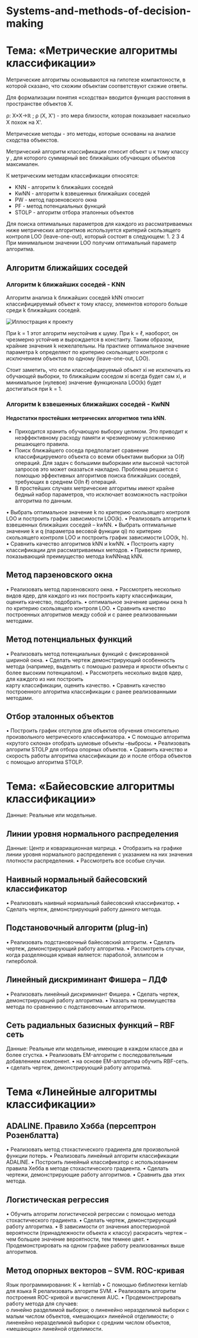 # Systems-and-methods-of-decision-making
# Тема: «Метрические	алгоритмы	классификации»

Метрические алгоритмы основываются на гипотезе компактоности, в которой сказано, что схожим объектам соответствуют схожие ответы. 

Для формализации понятия «сходства» вводится функция расстояния в пространстве объектов X.

ρ: X×X→ℝ ; ρ (X, X') - это мера близости, которая показывает насколько X похож на X'.

Метрические методы - это методы, которые основаны на анализе сходства объекстов.

Метрический алгоритм классификации  относит объект u к тому классу y , для которого суммарный вес ближайших обучающих объектов максимален.


К метрическим методам классификации относятся:
- KNN - алгоритм k ближайших соседей
- KwNN - алгоритм k взвешенных ближайших соседей
- PW - метод парзеновского окна
- PF - метод	потенциальных	функций
- STOLP - алгоритм отбора	эталонных	объектов


Для поиска оптимальных параметров для каждого из рассматриваемых ниже метрических алгоритмов используется критерий скользящего контроля LOO (leave-one-out), который состоит в следующем:
1.
2
3
4
При минимальном значении LOO получим оптимальный параметр алгоритма.


## Алгоритм	ближайших	соседей
### Алгоритм 	k ближайших	соседей	- KNN
Алгоритм анализа k ближайших соседей kNN относит классифицируемый объект к тому классу, элементов которого больше среди k ближайших соседей.

![Иллюстрация к проекту](https://github.com/Pavline/Systems-and-methods-of-decision-making/blob/master/knn_tr.png)

При k = 1 этот алгоритм неустойчив к шуму. При k = ℓ, наоборот, он чрезмерно устойчив и вырождается в константу. Таким образом, крайние значения k нежелательны. На практике оптимальное значение параметра k определяют по критерию скользящего контроля с исключением объектов по одному (leave-one-out, LOO).

Стоит заметить, что если классифицируемый объект xi не исключать из обучающей выборки, то ближайшим соседом xi всегда будет сам xi, и минимальное (нулевое) значение функционала LOO(k) будет достигаться при k = 1.

### Алгоритм 	k взвешенных ближайших	соседей	- KwNN

#### Недостатки простейших метрических алгоритмов типа kNN.
- Приходится хранить обучающую выборку целиком. Это приводит к неэффективному расходу памяти и чрезмерному усложнению решающего правила.
- Поиск ближайшего соседа предполагает сравнение классифицируемого объекта со всеми объектами выборки за O(ℓ) операций. Для задач с большими выборками или высокой частотой запросов это может оказаться накладно. Проблема решается с помощью эффективных алгоритмов поиска ближайших соседей, требующих в среднем O(ln ℓ) операций.
- В простейших случаях метрические алгоритмы имеют крайне бедный набор параметров, что исключает возможность настройки алгоритма по данным.



• Выбрать	оптимальное	значение	k по	критерию	скользящего	контроля	LOO и	построить	график	зависимости	LOO(k).
• Реализовать	алгоритм	k взвешенных	ближайших	соседей	– kwNN.
• Выбрать	оптимальные	значение	k и	q (параметра	весовой	функции	qi)	по	критерию	скользящего	контроля	LOO и	построить	график	зависимости	LOO(k,	h).
• Сравнить	качество	алгоритмов	kNN и	kwNN.
• Построить	карту	классификации	для	рассматриваемых	методов.
• Привести пример,	показывающий	преимущество	метода kwNNнад kNN.

## Метод парзеновского окна
• Реализовать	метод	парзеновского	окна.
• Рассмотреть	несколько	видов	ядер,	для	каждого	из	них	построить	карту	классификации,	оценить	качество,	подобрать.
• оптимальное	значение	ширины	окна	h по	критерию	скользящего	контроля	LOO.
• Сравнить	качество	построенных	алгоритмов	между	собой	и	с	ранее	реализованными методами.

## Метод	потенциальных	функций
• Реализовать	метод	потенциальных	функций	с	фиксированной шириной	окна.
• Сделать	чертеж	демонстрирующий	особенность	метода	(например,	выделить	с	помощью	размера	и	яркости	объекты	с	более	высоким	потенциалом).
• Рассмотреть	несколько	видов	ядер,	для	каждого	из	них	построить	
карту	классификации,	оценить	качество.
• Сравнить	качество	построенного	алгоритма	классификации с	ранее	реализованными методами.

##  Отбор	эталонных	объектов
• Построить	график	отступов	для	объектов	обучения	относительно	произвольного	метрического	классификатора.
• С	помощью	алгоритма	«крутого	склона»	отобрать	шумовые	объекты	–выбросы.
• Реализовать	алгоритм	STOLP для	отбора	опорных	объектов.
• Сравнить	качество	и	скорость	работы	алгоритма	классификации	до	и	после	отбора	объектов	с	помощью	алгоритма	STOLP.


# Тема:	«Байесовские	алгоритмы	классификации»
Данные: Реальные или	модельные.

## Линии	уровня	нормального	распределения
Данные: Центр	и	ковариационная	матрица.
• Отобразить	на	графике	линии	уровня	нормального	распределения	с	указанием	на	них	значения	плотности	распределения.
• Рассмотреть	все	особые	случаи.

## Наивный	нормальный	байесовский	классификатор
• Реализовать	наивный	нормальный байесовский	классификатор.
• Сделать	чертеж, демонстрирующий	работу	данного	метода.	

## Подстановочный	алгоритм	(plug-in)
• Реализовать	подстановочный	байесовский	алгоритм.
• Сделать	чертеж, демонстрирующий	работу	алгоритма.
• Рассмотреть	случаи,	когда	разделяющая	кривая	является:	параболой,	эллипсом	и	гиперболой.	

## Линейный	дискриминант	Фишера	– ЛДФ
• Реализовать	линейный	дискриминант	Фишера.
• Сделать	чертеж,	демонстрирующий	работу	алгоритма.
• Указать	на	преимущества	метода	по	сравнению	с	подстановочным	алгоритмом.	

## Сеть	радиальных	базисных	функций	– RBF сеть
Данные: Реальные или	модельные,	имеющие	в	каждом	классе	два	и	более	сгустка.
• Реализовать	EM-алгоритм	с	последовательным	добавлением	компонент.
• на	основе	EM-алгоритма	обучить	RBF-сеть.
• сделать	чертеж,	демонстрирующий	работу	алгоритма.	


# Тема	«Линейные	алгоритмы	классификации»
## ADALINE.	Правило	Хэбба	(персептрон	Розенблатта)
• Реализовать	метод	стохастического	градиента	для	произвольной	функции	потерь.
• Реализовать	линейный	алгоритм	классификации	ADALINE.
• Построить	линейный	классификатор	с использованием	правила	Хебба	в	методе	стохастического	градиента.
• Сделать	чертежи, демонстрирующие	работу	алгоритмов.
• Сравнить	два	этих	метода.	

## Логистическая	регрессия
• Обучить	алгоритм	логистической	регрессии с	помощью	метода	стохастического	градиента.
• Сделать	чертеж, демонстрирующий	работу	алгоритма.
• В зависимости	от	значения	апостериорной	вероятности	(принадлежности	объекта	к	классу)	раскрасить	чертеж	– чем	большее	значение	вероятности,	тем	темнее	цвет.
• Продемонстрировать	на	одном	графике	работу	реализованных	выше	алгоритмов.	

## Метод	опорных	векторов	– SVM.	ROC-кривая
Язык	программирования: К +	kernlab
• С	помощью	библиотеки	kernlab для	языка	R релализовать	алгоритм	SVM.
• Реализовать алгоритм	построения	ROC-кривой и	вычисления	AUC.
• Продемонстрировать	работу	метода	для	случаев:	
o линейно	разделимой	выборки;
o линенейно	неразделимой	выборки с	малым	числом	объектов,	«мешающих» линейной	отделимости;
o линенейно	неразделимой	выборки с	средним числом	объектов,	«мешающих» линейной	отделимости.

